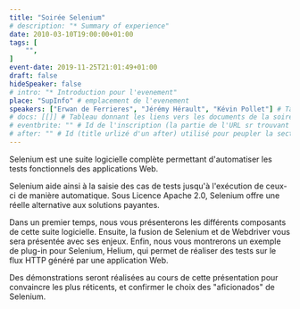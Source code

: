 ```yaml
---
title: "Soirée Selenium"
# description: "* Summary of experience"
date: 2010-03-10T19:00:00+01:00
tags: [
    "",
]
event-date: 2019-11-25T21:01:49+01:00
draft: false
hideSpeaker: false
# intro: "* Introduction pour l'evenement"
place: "SupInfo" # emplacement de l'evenement
speakers: ["Erwan de Ferrieres", "Jérémy Hérault", "Kévin Pollet"] # Tableau avec les nom des speakers entre " et séparé par des , et doit être identique au titre du speaker enregistré !
# docs: [[]] # Tableau donnant les liens vers les documents de la soirée hors affiche - exemple : [["L'inauguration","http://toursjug.cloud.xwiki.com/xwiki/bin/download/Meetings/20080409/InaugurationToursJUG.pdf"], ["Unitils et Selenium","Unitils-Selenium.pdf"]]
# eventbrite: "" # Id de l'inscription (la partie de l'URL sr trouvant après https://www.eventbrite.fr/e/ )
# after: "" # Id (title urlizé d'un after) utilisé pour peupler la section after d'un evvent (exemple : apside-after-01)
---
```


Selenium est une suite logicielle complète permettant d'automatiser les tests fonctionnels des applications Web. 

Selenium aide ainsi à la saisie des cas de tests jusqu'à l'exécution de ceux-ci de manière automatique. Sous Licence Apache 2.0, Selenium offre une réelle alternative aux solutions payantes.

Dans un premier temps, nous vous présenterons les différents composants de cette suite logicielle. Ensuite, la fusion de Selenium et de Webdriver vous sera présentée avec ses enjeux. Enfin, nous vous montrerons un exemple de plug-in pour Selenium, Helium, qui permet de réaliser des tests sur le flux HTTP généré par une application Web. 

Des démonstrations seront réalisées au cours de cette présentation pour convaincre les plus réticents, et confirmer le choix des "aficionados" de Selenium.